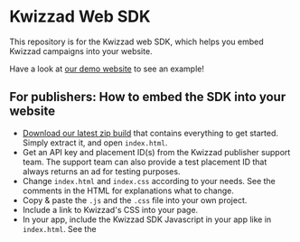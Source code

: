 # Kwizzad Web SDK

This repository is for the Kwizzad web SDK, which helps you embed Kwizzad campaigns into your
website.

Have a look at [our demo website](https://kwizzad.github.io/kwizzad-sdk-web/) to see an example!


## For publishers: How to embed the SDK into your website

- [Download our latest zip build](https://kwizzad.github.io/kwizzad-sdk-web/kwizzad-demo.zip) that contains everything to get
  started. Simply extract it, and open `index.html`.
- Get an API key and placement ID(s) from the Kwizzad publisher support team. The support team can
  also provide a test placement ID that always returns an ad for testing purposes.
- Change `index.html` and `index.css` according to your needs. See the comments in the HTML for
  explanations what to change.
- Copy & paste the `.js` and the `.css` file into your own project.
- Include a link to Kwizzad's CSS into your page.
- In your app, include the Kwizzad SDK Javascript in your app like in `index.html`. See the <script>
  tag at the end of the HTML's `<body>` tag to see how.


Optional:

If you want to try more advanced changes with the SDK, run `npm install; npm start` from the
command line and open `http://localhost:8080/` in a web browser, which opens an example web app
that integrates Kwizzad.

### Requesting and presenting ads

We recommend you request an ad from Kwizzad right when your page has finished loading.

When an ad is available, you get a callback from the SDK with a method to actually show the ad,
and with potential rewards that your users can get by playing the ad.

You can incentivize your users to open the ad with this potential reward information (for example
with a button: 'Click here to earn up to 10,000 coins!'). The SDK provides you a button caption you
can use.

If you want to customize the look & feel of the UI element that opens an ad (for example using
graphics or even animation), the SDK also provides your app with all necessary information (reward
amount, maximal amount, currency and reward type -- users can get rewards for different steps of
the experience).

On dismissal, you get an information about if/how the user got pending transactions for rewards.
You can then display this information to your user--either summarized or with a dialog for each
single pending reward. As soon as your app confirms a transaction, its reward will be paid out.

Transactions work like an inbox, so you might transactions again (asynchronously) until you confirm
them.


### Example implementation

Have a look at [`index.html`](./public/index.html), which demonstrates how to integrate Kwizzad ads
into your website.

For implementing, you need a UI element in the DOM that the user can click/tap to open an ad.

In your HTML, the element could just look like this:

```html
<button id='kwizzad-button'>Loading…</button>
```

The example code contains [an exemplary stylesheet for the ad button](./src/kwizzad.css).
Of course you can customize the button's look to adapt it to your app's look and feel—just change
the CSS for this.

Kwizzad lets you customize when an ad is actually opened. The handling works like this:

```javascript
// Kwizzad calls this function as soon as the library is loaded.
window.onKwizzadLoaded = function(Kwizzad) {
  var lastShowAdFunction = null;
  var button = document.getElementById('kwizzad-button');

  // Request and preload an ad. If you want your page to become responsive faster, you can
  // choose to call `render`/`requestAd` later, when your page's main content has finished loading.
  var kwizzad = new Kwizzad({
    apiKey: 'b81e71a86cf1314d249791138d642e6c4bd08240f21dd31811dc873df5d7469d',
    placementId: 'web_sdk_test',
  }).render().requestAd({
    // By supplying user data, your users can get better targeted ads. Each attribute is optional.
    user: {
      id: '1337',              // unique ID that identifies the user inside your app
      gender: 'female',        // 'male', 'female' or null
      name: 'Stefanie Müller', // user realname inside your app, if existing
      facebookUserId: '123'    // if your users log in over Facebook
    },

    onAdLoading: function() {
      button.innerHTML = "Loading ad…";
      button.disabled = true;
    },

    // Kwizzad SDK calls this back when there is an ad for your request.
    onAdAvailable: function(showAd, potentialRewards) {
      // potentialRewards is an array of reward objects that the user can earn.
      button.innerHTML = potentialRewards.incentiveText;
      button.disabled = false;
      if (lastShowAdFunction) {
        button.removeEventListener('click', lastShowAdFunction);
      }
      lastShowAdFunction = showAd;
      button.addEventListener('click', lastShowAdFunction);
    },

    // Called back when the user played the campaign or dismissed the ad.
    onAdDismissed: function() {
      button.innerHTML = 'Waiting for next quiz...';
      button.disabled = true;
    },

    // Called back with reward information that the user has to confirm.
    onOpenTransactions: function(openTransactions) {
      // Here you should show a rewarding UI that displays all pending transactions.

      // Each transaction in `openTransactions` contains one or more reward objects.
      // The server will send the same transactions again until your code confirms them by
      // calling their `confirm` method, like an inbox.

      // It's a good idea to show a summary of all pending rewards so the user can confirm
      // all at once, but it's up to you if you want to show a single notification for each
      // reward.

      if (confirm(openTransactions.summarizedRewardConfirmationText)) {
        openTransactions.confirmAll();
      }
    },

    // Called back if no ad is available for your request. Note that Kwizzad
    // automatically retries to fetch ads in the background and calls `onAdAvailable` then.
    // Here you can customize your UI element appearance for the case when there is no ad.
    onNoFill: function() {
      button.innerHTML = 'No quiz available.';
    },
  });
};
```


## For developers: contribution guidelines

* Please install an ESLint plugin in your editor to meet our code conventions.
* Push new code to the develop branch or make a pull request when it's stable.


### How do I get set up as a contributor?

  - Check out
  - Run `npm install; npm start`
  - Open `http://localhost:8080/`


### Directory structure

- `app` – Contains the main app's JS code.
  - `components` - shared React components
  - `lib` – for shared library code
  - `style` – Shared Stylus/CSS code. Please put styling code that is not shared in the same folder as the component that uses it.
- `deploy` – JSON configuration files for deployments
- `public` – Public hosted assets like images, favicons, fonts. Contains html files used in iframes.


### Automatic deployment

You don't have to do much for deployment: Push to one of the branches that is automatically
built by our Jenkins server. After a while, your build will be online.


### Manual deployment (…or how to set up builds on Jenkins)

* Create `deploy/develop.js` (look at `deploy/example.js` for an example what content to put in).
  For each environment, you must create a settings file in `deploy/`.
* Make a build with `npm run build`
* Upload to s3 with `node s3-upload.js -d develop` (`develop`).
* This also invalidates the AWS CloudFront cache. It can take 10 or more minutes until the cache is delivering all new files, so when testing, ensure you are actually looking at the newest version.
